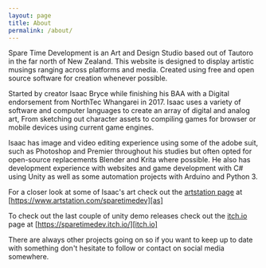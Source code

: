 ```yaml
---
layout: page
title: About
permalink: /about/
---
```


Spare Time Development is an Art and Design Studio based out of Tautoro in the far north of New Zealand. This website is designed to display artistic musings ranging across platforms and media. Created using free and open source software for creation whenever possible.

Started by creator Isaac Bryce while finishing his BAA with a Digital endorsement from NorthTec Whangarei in 2017. Isaac uses a variety of software and computer languages to create an array of digital and analog art, From sketching out character assets to compiling games for browser or mobile devices using current game engines. 

Isaac has image and video editing experience using some of the adobe suit, such as Photoshop and Premier throughout his studies but often opted for open-source replacements Blender and Krita where possible. 
He also has development experience with websites and game development with C# using Unity as well as some automation projects with Arduino and Python 3. 


For a closer look at some of Isaac's art check out the [artstation page][as] at [https://www.artstation.com/sparetimedev][as]

To check out the last couple of unity demo releases check out the [itch.io][itch.io] page at [https://sparetimedev.itch.io/][itch.io]

There are always other projects going on so if you want to keep up to date with something don't hesitate to follow or contact on social media somewhere.

[itch.io]:https://sparetimedev.itch.io/
[as]:https://www.artstation.com/sparetimedev
